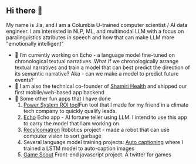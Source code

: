 ## Hi there 👋

My name is Jia, and I am a Columbia U-trained computer scientist / AI data engineer. I am interested in NLP, ML, and multimodal LLM with a focus on paralinguistics attributes in speech and how that can make LLM more "emotionally intelligent" 

- 🔭 I’m currently working on Echo - a language model fine-tuned on chronological textual narratives. What if we chronologically arrange textual narratives and train a model that can best predict the direction of its semantic narrative? Aka - can we make a model to predict future events?
- 🌱 I am also the technical co-founder of [Shamiri Health](https://www.shamirihealth.com/) and shipped our first mobile/web-based app backend
- 👯 Some other fun apps that I have done
  1. [Power System ROI tool](https://github.com/jiajiabinx/power-system-roi/tree/main)Fun tool that I made for my friend in a climate tech company to quickly qualify leads.
  2. [Echo](https://github.com/jiajiabinx/echo) Echo app - AI fortune teller using LLM. I intend to use this app to carry the model that I am working on
  3. [Recylcomatron](https://github.com/jiajiabinx/recylcomatron) Robotics project - made a robot that can use computer vision to sort garbage
  4. Several language model training projects: [Auto captioning](https://github.com/jiajiabinx/auto_caption) where I trained a LSTM model to auto-caption images
  5. [Game Scout](https://github.com/jiajiabinx/game_scout) Front-end javascript project. A twitter for games

